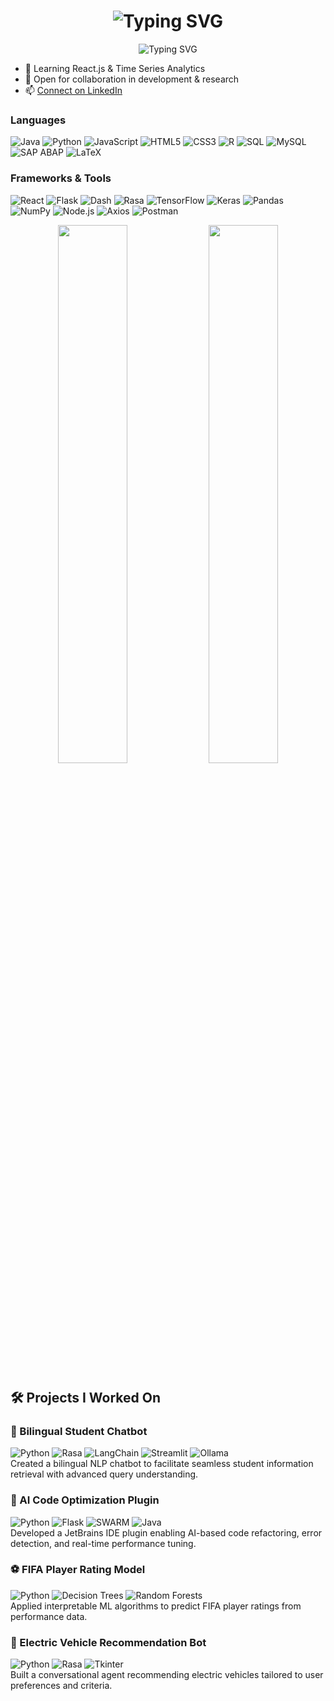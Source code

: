 <h1 align="center">
  <img src="https://readme-typing-svg.herokuapp.com?font=Fira+Code&size=40&pause=1000&color=3F8CFF&center=true&vCenter=true&width=600&lines=Hi+there+%F0%9F%91%8B,+I'm+Anish+Biswas" alt="Typing SVG" />
</h1>

<p align="center">
  <img src="https://readme-typing-svg.herokuapp.com?font=Fira+Code&size=18&pause=1000&color=3F8CFF&center=true&vCenter=true&width=380&lines=Information+Systems+@+THA+Augsburg;AI/ML+,+Data+Science+Enthusiast;Full-Stack+Developement" alt="Typing SVG" />

- 🌱 Learning React.js & Time Series Analytics  
- 🤝 Open for collaboration in development & research  
- 📫 [Connect on LinkedIn](https://www.linkedin.com/in/anish-biswas-b08077200/)
  
### Languages  
![Java](https://img.shields.io/badge/Java-ED8B00?style=flat&logo=java&logoColor=white) ![Python](https://img.shields.io/badge/Python-3776AB?style=flat&logo=python&logoColor=white) ![JavaScript](https://img.shields.io/badge/JavaScript-F7DF1E?style=flat&logo=javascript&logoColor=black) ![HTML5](https://img.shields.io/badge/HTML5-E34F26?style=flat&logo=html5&logoColor=white) ![CSS3](https://img.shields.io/badge/CSS3-1572B6?style=flat&logo=css3&logoColor=white) ![R](https://img.shields.io/badge/R-276DC3?style=flat&logo=r&logoColor=white) ![SQL](https://img.shields.io/badge/SQL-4479A1?style=flat&logo=postgresql&logoColor=white) ![MySQL](https://img.shields.io/badge/MySQL-4479A1?style=flat&logo=mysql&logoColor=white) ![SAP ABAP](https://img.shields.io/badge/SAP%20ABAP-0FAAFF?style=flat&logo=sap&logoColor=white) ![LaTeX](https://img.shields.io/badge/LaTeX-008080?style=flat&logo=latex&logoColor=white)

### Frameworks & Tools  
![React](https://img.shields.io/badge/React-61DAFB?style=flat&logo=react&logoColor=black) ![Flask](https://img.shields.io/badge/Flask-000000?style=flat&logo=flask&logoColor=white) ![Dash](https://img.shields.io/badge/Dash-0175C2?style=flat&logo=plotly&logoColor=white) ![Rasa](https://img.shields.io/badge/Rasa-5B4699?style=flat&logo=rasa&logoColor=white) ![TensorFlow](https://img.shields.io/badge/TensorFlow-FF6F00?style=flat&logo=tensorflow&logoColor=white) ![Keras](https://img.shields.io/badge/Keras-D00000?style=flat&logo=keras&logoColor=white) ![Pandas](https://img.shields.io/badge/Pandas-150458?style=flat&logo=pandas&logoColor=white) ![NumPy](https://img.shields.io/badge/NumPy-013243?style=flat&logo=numpy&logoColor=white) ![Node.js](https://img.shields.io/badge/Node.js-339933?style=flat&logo=node.js&logoColor=white) ![Axios](https://img.shields.io/badge/Axios-5A29E4?style=flat&logo=axios&logoColor=white) ![Postman](https://img.shields.io/badge/Postman-FF6C37?style=flat&logo=postman&logoColor=white)

<p align="center">
  <img src="https://github-readme-stats.vercel.app/api?username=anish-dev21&show_icons=true&theme=tokyonight&hide_title=true&include_all_commits=true&count_private=true" width="47%" />
  <img src="https://github-readme-stats.vercel.app/api/top-langs/?username=anish-dev21&layout=compact&theme=tokyonight&langs_count=8" width="47%" />
</p>

## 🛠️ Projects I Worked On

### 🤖 Bilingual Student Chatbot  
![Python](https://img.shields.io/badge/-Python-3776AB?style=flat&logo=python&logoColor=white) ![Rasa](https://img.shields.io/badge/-Rasa-5B4699?style=flat&logo=rasa&logoColor=white) ![LangChain](https://img.shields.io/badge/-LangChain-000000?style=flat&logo=langchain&logoColor=white) ![Streamlit](https://img.shields.io/badge/-Streamlit-FE4E30?style=flat&logo=streamlit&logoColor=white) ![Ollama](https://img.shields.io/badge/-Ollama-2D9CDB?style=flat)  
Created a bilingual NLP chatbot to facilitate seamless student information retrieval with advanced query understanding.

### 🧠 AI Code Optimization Plugin  
![Python](https://img.shields.io/badge/-Python-3776AB?style=flat&logo=python&logoColor=white) ![Flask](https://img.shields.io/badge/-Flask-000000?style=flat&logo=flask&logoColor=white) ![SWARM](https://img.shields.io/badge/-SWARM-FF6F00?style=flat) ![Java](https://img.shields.io/badge/-Java-ED8B00?style=flat&logo=java&logoColor=white)  
Developed a JetBrains IDE plugin enabling AI-based code refactoring, error detection, and real-time performance tuning.

### ⚽ FIFA Player Rating Model  
![Python](https://img.shields.io/badge/-Python-3776AB?style=flat&logo=python&logoColor=white) ![Decision Trees](https://img.shields.io/badge/-Decision%20Trees-4CAF50?style=flat) ![Random Forests](https://img.shields.io/badge/-Random%20Forests-388E3C?style=flat)  
Applied interpretable ML algorithms to predict FIFA player ratings from performance data.

### 🔋 Electric Vehicle Recommendation Bot  
![Python](https://img.shields.io/badge/-Python-3776AB?style=flat&logo=python&logoColor=white) ![Rasa](https://img.shields.io/badge/-Rasa-5B4699?style=flat&logo=rasa&logoColor=white) ![Tkinter](https://img.shields.io/badge/-Tkinter-FF6F00?style=flat)  
Built a conversational agent recommending electric vehicles tailored to user preferences and criteria.
